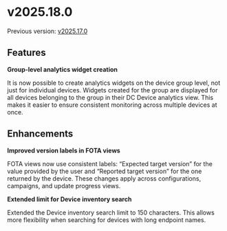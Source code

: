 # v2025.18.0

Previous version: [v2025.17.0](./v2025.17.0.md)

## Features

**Group-level analytics widget creation**

It is now possible to create analytics widgets on the device group level, not just for individual devices. Widgets created for the group are displayed for all devices belonging to the group in their DC Device analytics view. This makes it easier to ensure consistent monitoring across multiple devices at once.

## Enhancements

**Improved version labels in FOTA views**

FOTA views now use consistent labels: “Expected target version” for the value provided by the user and “Reported target version” for the one returned by the device. These changes apply across configurations, campaigns, and update progress views.

**Extended limit for Device inventory search**

Extended the Device inventory search limit to 150 characters. This allows more flexibility when searching for devices with long endpoint names.



